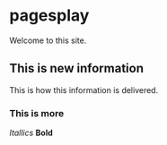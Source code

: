 # pagesplay
Welcome to this site. 

## This is new information

This is how this information is delivered. 

### This is more 

*Itallics* **Bold**
